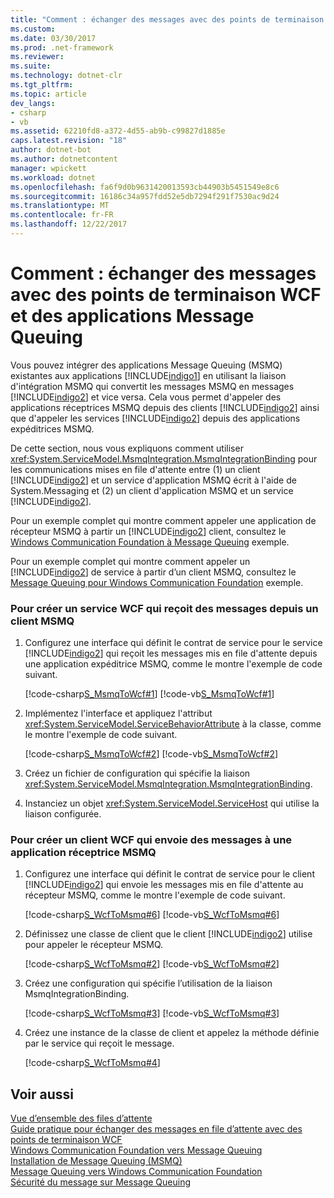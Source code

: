 ```yaml
---
title: "Comment : échanger des messages avec des points de terminaison WCF et des applications Message Queuing"
ms.custom: 
ms.date: 03/30/2017
ms.prod: .net-framework
ms.reviewer: 
ms.suite: 
ms.technology: dotnet-clr
ms.tgt_pltfrm: 
ms.topic: article
dev_langs:
- csharp
- vb
ms.assetid: 62210fd8-a372-4d55-ab9b-c99827d1885e
caps.latest.revision: "18"
author: dotnet-bot
ms.author: dotnetcontent
manager: wpickett
ms.workload: dotnet
ms.openlocfilehash: fa6f9d0b9631420013593cb44903b5451549e8c6
ms.sourcegitcommit: 16186c34a957fdd52e5db7294f291f7530ac9d24
ms.translationtype: MT
ms.contentlocale: fr-FR
ms.lasthandoff: 12/22/2017
---
```

# <a name="how-to-exchange-messages-with-wcf-endpoints-and-message-queuing-applications"></a>Comment : échanger des messages avec des points de terminaison WCF et des applications Message Queuing
Vous pouvez intégrer des applications Message Queuing (MSMQ) existantes aux applications [!INCLUDE[indigo1](../../../../includes/indigo1-md.md)] en utilisant la liaison d'intégration MSMQ qui convertit les messages MSMQ en messages [!INCLUDE[indigo2](../../../../includes/indigo2-md.md)] et vice versa. Cela vous permet d'appeler des applications réceptrices MSMQ depuis des clients [!INCLUDE[indigo2](../../../../includes/indigo2-md.md)] ainsi que d'appeler les services [!INCLUDE[indigo2](../../../../includes/indigo2-md.md)] depuis des applications expéditrices MSMQ.  
  
 De cette section, nous vous expliquons comment utiliser <xref:System.ServiceModel.MsmqIntegration.MsmqIntegrationBinding> pour les communications mises en file d'attente entre (1) un client [!INCLUDE[indigo2](../../../../includes/indigo2-md.md)] et un service d'application MSMQ écrit à l'aide de System.Messaging et (2) un client d'application MSMQ et un service [!INCLUDE[indigo2](../../../../includes/indigo2-md.md)].  
  
 Pour un exemple complet qui montre comment appeler une application de récepteur MSMQ à partir un [!INCLUDE[indigo2](../../../../includes/indigo2-md.md)] client, consultez le [Windows Communication Foundation à Message Queuing](../../../../docs/framework/wcf/samples/wcf-to-message-queuing.md) exemple.  
  
 Pour un exemple complet qui montre comment appeler un [!INCLUDE[indigo2](../../../../includes/indigo2-md.md)] de service à partir d’un client MSMQ, consultez le [Message Queuing pour Windows Communication Foundation](../../../../docs/framework/wcf/samples/message-queuing-to-wcf.md) exemple.  
  
### <a name="to-create-a-wcf-service-that-receives-messages-from-a-msmq-client"></a>Pour créer un service WCF qui reçoit des messages depuis un client MSMQ  
  
1.  Configurez une interface qui définit le contrat de service pour le service [!INCLUDE[indigo2](../../../../includes/indigo2-md.md)] qui reçoit les messages mis en file d'attente depuis une application expéditrice MSMQ, comme le montre l'exemple de code suivant.  
  
     [!code-csharp[S_MsmqToWcf#1](../../../../samples/snippets/csharp/VS_Snippets_CFX/s_msmqtowcf/cs/service.cs#1)]
     [!code-vb[S_MsmqToWcf#1](../../../../samples/snippets/visualbasic/VS_Snippets_CFX/s_msmqtowcf/vb/service.vb#1)]  
  
2.  Implémentez l'interface et appliquez l'attribut <xref:System.ServiceModel.ServiceBehaviorAttribute> à la classe, comme le montre l'exemple de code suivant.  
  
     [!code-csharp[S_MsmqToWcf#2](../../../../samples/snippets/csharp/VS_Snippets_CFX/s_msmqtowcf/cs/service.cs#2)]
     [!code-vb[S_MsmqToWcf#2](../../../../samples/snippets/visualbasic/VS_Snippets_CFX/s_msmqtowcf/vb/service.vb#2)]  
  
3.  Créez un fichier de configuration qui spécifie la liaison <xref:System.ServiceModel.MsmqIntegration.MsmqIntegrationBinding>.  
  
  
  
4.  Instanciez un objet <xref:System.ServiceModel.ServiceHost> qui utilise la liaison configurée.  
  
  
  
### <a name="to-create-a-wcf-client-that-sends-messages-to-a-msmq-receiver-application"></a>Pour créer un client WCF qui envoie des messages à une application réceptrice MSMQ  
  
1.  Configurez une interface qui définit le contrat de service pour le client [!INCLUDE[indigo2](../../../../includes/indigo2-md.md)] qui envoie les messages mis en file d'attente au récepteur MSMQ, comme le montre l'exemple de code suivant.  
  
     [!code-csharp[S_WcfToMsmq#6](../../../../samples/snippets/csharp/VS_Snippets_CFX/s_wcftomsmq/cs/proxy.cs#6)]
     [!code-vb[S_WcfToMsmq#6](../../../../samples/snippets/visualbasic/VS_Snippets_CFX/s_wcftomsmq/vb/proxy.vb#6)]  
  
2.  Définissez une classe de client que le client [!INCLUDE[indigo2](../../../../includes/indigo2-md.md)] utilise pour appeler le récepteur MSMQ.  
  
     [!code-csharp[S_WcfToMsmq#2](../../../../samples/snippets/csharp/VS_Snippets_CFX/s_wcftomsmq/cs/snippets.cs#2)]
     [!code-vb[S_WcfToMsmq#2](../../../../samples/snippets/visualbasic/VS_Snippets_CFX/s_wcftomsmq/vb/snippets.vb#2)]  
  
3.  Créez une configuration qui spécifie l’utilisation de la liaison MsmqIntegrationBinding.  
  
     [!code-csharp[S_WcfToMsmq#3](../../../../samples/snippets/csharp/VS_Snippets_CFX/s_wcftomsmq/cs/snippets.cs#3)]
     [!code-vb[S_WcfToMsmq#3](../../../../samples/snippets/visualbasic/VS_Snippets_CFX/s_wcftomsmq/vb/snippets.vb#3)]  
  
4.  Créez une instance de la classe de client et appelez la méthode définie par le service qui reçoit le message.  
  
     [!code-csharp[S_WcfToMsmq#4](../../../../samples/snippets/csharp/VS_Snippets_CFX/s_wcftomsmq/cs/client.cs#4)]  
  
## <a name="see-also"></a>Voir aussi  
 [Vue d’ensemble des files d’attente](../../../../docs/framework/wcf/feature-details/queues-overview.md)  
 [Guide pratique pour échanger des messages en file d’attente avec des points de terminaison WCF](../../../../docs/framework/wcf/feature-details/how-to-exchange-queued-messages-with-wcf-endpoints.md)  
 [Windows Communication Foundation vers Message Queuing](../../../../docs/framework/wcf/samples/wcf-to-message-queuing.md)  
 [Installation de Message Queuing (MSMQ)](../../../../docs/framework/wcf/samples/installing-message-queuing-msmq.md)  
 [Message Queuing vers Windows Communication Foundation](../../../../docs/framework/wcf/samples/message-queuing-to-wcf.md)  
 [Sécurité du message sur Message Queuing](../../../../docs/framework/wcf/samples/message-security-over-message-queuing.md)
